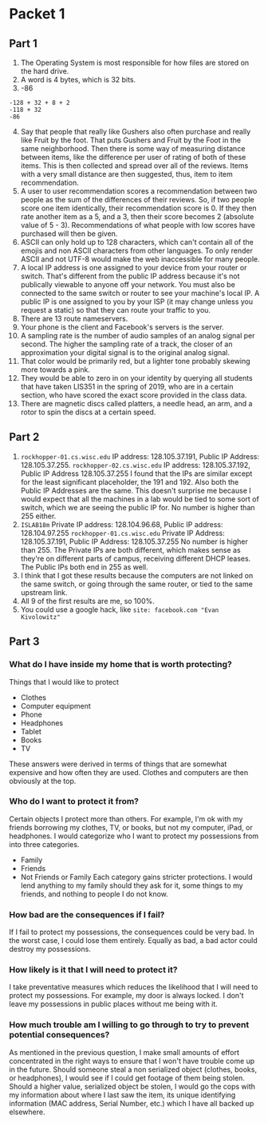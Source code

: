 # Packet 1
## Part 1
1. The Operating System is most responsible for how files are stored on the hard drive.
2. A word is 4 bytes, which is 32 bits.
3. -86 
```
-128 + 32 + 8 + 2
-118 + 32 
-86
```
4. Say that people that really like Gushers also often purchase and really like Fruit by 
the foot. That puts Gushers and Fruit by the Foot in the same neighborhood. Then there is some
way of measuring distance between items, like the difference per user of rating of both of these
items. This is then collected and spread over all of the reviews. Items with a very small distance
are then suggested, thus, item to item recommendation.
5. A user to user recommendation scores a recommendation between two people as the sum of the differences of their reviews. So, if two people score one item identically, their recommendation score is 0. If they then rate another item as a 5, and a 3, then their score becomes 2 (absolute value of 5 - 3). Recommendations of what people with low scores have purchased will then be given.
6. ASCII can only hold up to 128 characters, which can't contain all of the emojis and non ASCII characters from other languages. To only render ASCII and not UTF-8 would make the web inaccessible for many people.
7. A local IP address is one assigned to your device from your router or switch. That's different from the public IP address because it's not publically viewable to anyone off your network. You must also be connected to the same switch or router to see your machine's local IP. A public IP is one assigned to you by your ISP (it may change unless you request a static) so that they can route your traffic to you. 
8. There are 13 route nameservers.
9. Your phone is the client and Facebook's servers is the server.
10. A sampling rate is the number of audio samples of an analog signal per second. The higher the sampling rate of a track, the closer of an approximation your digital signal is to the original analog signal. 
11. That color would be primarily red, but a lighter tone probably skewing more towards a pink.
12. They would be able to zero in on your identity by querying all students that have taken LIS351 in the spring of 2019, who are in a certain section, who have scored the exact score provided in the class data.
13. There are magnetic discs called platters, a needle head, an arm, and a rotor to spin the discs at a certain speed.
## Part 2
1. `rockhopper-01.cs.wisc.edu` IP address: 128.105.37.191, Public IP Address: 128.105.37.255. `rockhopper-02.cs.wisc.edu` IP address: 128.105.37.192, Public IP Address 128.105.37.255
I found that the IPs are similar except for the least significant placeholder, the 191 and 192. Also both the Public IP Addresses are the same. This doesn't surprise me because I would expect that all the machines in a lab would be tied to some sort of switch, which we are seeing the public IP for. No number is higher than 255 either.
2. `ISLAB18m` Private IP address: 128.104.96.68, Public IP address: 128.104.97.255
`rockhopper-01.cs.wisc.edu` Private IP Address: 128.105.37.191, Public IP Address: 128.105.37.255
No number is higher than 255. The Private IPs are both different, which makes sense as they're on different parts of campus,  receiving different DHCP leases. The Public IPs both end in 255 as well.
3. I think that I got these results because the computers are not linked on the same switch, or going through the same router, or tied to the same upstream link. 
4. All 9 of the first results are me, so 100%.
5. You could use a google hack, like `site: facebook.com "Evan Kivolowitz"`

## Part 3
### What do I have inside my home that is worth protecting?
Things that I would like to protect
* Clothes
* Computer equipment
* Phone
* Headphones
* Tablet
* Books
* TV

These answers were derived in terms of things that are somewhat expensive and how often they are used. Clothes and computers are then obviously at the top.
### Who do I want to protect it from?
Certain objects I protect more than others. For example, I'm ok with my friends borrowing my clothes, TV, or books, but not my computer, iPad, or headphones. I would categorize who I want to protect my possessions from into three categories.
* Family
* Friends
* Not Friends or Family
Each category gains stricter protections. I would lend anything to my family should they ask for it, some things to my friends, and nothing to people I do not know.
### How bad are the consequences if I fail?
If I fail to protect my possessions, the consequences could be very bad. In the worst case, I could lose them entirely. Equally as bad, a bad actor could destroy my possessions.
### How likely is it that I will need to protect it?
I take preventative measures which reduces the likelihood that I will need to protect my possessions. For example, my door is always locked. I don't leave my possessions in public places without me being with it.
### How much trouble am I willing to go through to try to prevent potential consequences?
As mentioned in the previous question, I make small amounts of effort concentrated in the right ways to ensure that I won't have trouble come up in the future. Should someone steal a non serialized object (clothes, books, or headphones), I would see if I could get footage of them being stolen. Should a higher value, serialized object be stolen, I would go the cops with my information about where I last saw the item, its unique identifying information (MAC address, Serial Number, etc.) which I have all backed up elsewhere.

